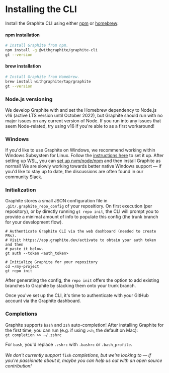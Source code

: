 # Installing the CLI

Install the Graphite CLI using either [npm](https://www.npmjs.com) or [homebrew](https://www.brew.sh):

#### **npm installation**&#x20;

```bash
# Install Graphite from npm.
npm install -g @withgraphite/graphite-cli
gt --version
```

#### **brew installation**

```bash
# Install Graphite from Homebrew.
brew install withgraphite/tap/graphite
gt --version
```

### Node.js versioning

We develop Graphite with and set the Homebrew dependency to Node.js v16 (active LTS version until October 2022), but Graphite should run with no major issues on any current version of Node.  If you run into any issues that seem Node-related, try using v16 if you're able to as a first workaround!

### **Windows**

If you'd like to use Graphite on Windows, we recommend working within Windows Subsystem for Linux.  Follow the [instructions here](https://docs.microsoft.com/en-us/windows/wsl/install) to set it up.  After setting up WSL, you can [set up nvm/node/npm](https://docs.microsoft.com/en-us/windows/dev-environment/javascript/nodejs-on-wsl) and then install Graphite as normal!  We are slowly working towards better native Windows support — if you'd like to stay up to date, the discussions are often found in our community Slack.

### **Initialization**

Graphite stores a small JSON configuration file in `.git/.graphite_repo_config` of your repositiory. On first execution (per repository), or by directly running `gt repo init`, the CLI will prompt you to provide a minimal amount of info to populate this config (the trunk branch for your development flow).

```
# Authenticate Graphite CLI via the web dashboard (needed to create PRs).
# Visit https://app.graphite.dev/activate to obtain your auth token and then
# paste it below.
gt auth --token <auth_token>

# Initialize Graphite for your repository
cd ~/my-project
gt repo init
```

After generating the config, the `repo init` offers the option to add existing branches to Graphite by stacking them onto your trunk branch.

Once you've set up the CLI, it's time to authenticate with your GitHub account via the Graphite dashboard.

### Completions

Graphite supports `bash` and `zsh` auto-completion!  After installing Graphite for the first time, you can run (e.g. if using `zsh`, the default on Mac):\
`gt completion >> ~/.zshrc`

For `bash`, you'd replace `.zshrc` with `.bashrc` or `.bash_profile`.\
\
_We don't currently support_ `fish` _completions, but we're looking to — if you're passionate about it, maybe you can help us out with an open source contribution!_
